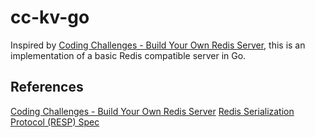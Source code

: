 # cc-kv-go
Inspired by [Coding Challenges - Build Your Own Redis Server](https://codingchallenges.fyi/challenges/challenge-redis/), this is an implementation of a basic Redis compatible server in Go.

## References
[Coding Challenges - Build Your Own Redis Server](https://codingchallenges.fyi/challenges/challenge-redis/)
[Redis Serialization Protocol (RESP) Spec](https://redis.io/docs/latest/develop/reference/protocol-spec/)
